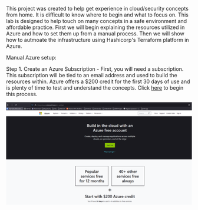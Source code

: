 This project was created to help get experience in cloud/security concepts from home. It is difficult to know where to begin and what to focus on. This lab is designed to help touch on many concepts in a safe environment and affordable practice. First we will begin explaining the resources utilized in Azure and how to set them up from a manual process. Then we will show how to autmoate the infrastructure using Hashicorp's Terraform platform in Azure.

Manual Azure setup: 

Step 1. Create an Azure Subscription - First, you will need a subscription. This subscription will be tied to an email address and used to build the resources within. Azure offers a $200 credit for the first 30 days of use and is plenty of time to test and understand the concepts. Click [here](https://azure.microsoft.com/en-us/free/) to begin this process.

![Github Logo](/Screenshots/Azure_free.PNG)
